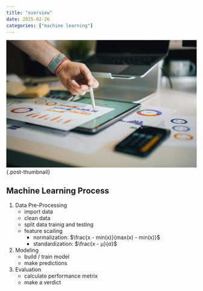 ```yaml
---
title: "overview"
date: 2025-02-26
categories: ["machine learning"]
---
```


![](/img/stat-thumb.jpg){.post-thumbnail}

## Machine Learning Process

1. Data Pre-Processing
    - import data
    - clean data
    - split data trainig and testing
    - feature scailing
        - normalization: $\frac{x - min(x)}{max(x) - min(x)}$
        - standardization: $\frac{x - μ}{σ}$
1. Modeling
    - build / train model
    - make predictions
1. Evaluation
    - calculate performance metrix
    - make a verdict
